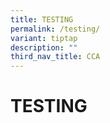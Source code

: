 ```yaml
---
title: TESTING
permalink: /testing/
variant: tiptap
description: ""
third_nav_title: CCA
---
```

<h1>TESTING</h1>
<p></p>